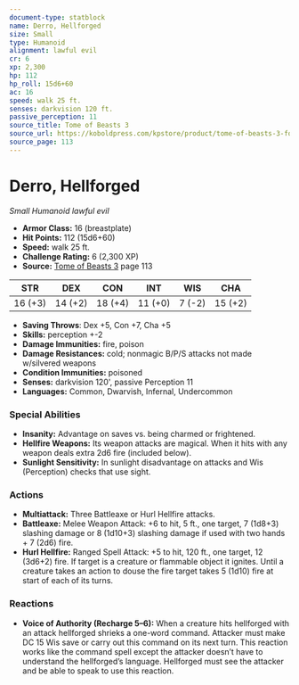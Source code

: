 ```yaml
---
document-type: statblock
name: Derro, Hellforged
size: Small
type: Humanoid
alignment: lawful evil
cr: 6
xp: 2,300
hp: 112
hp_roll: 15d6+60
ac: 16
speed: walk 25 ft.
senses: darkvision 120 ft. 
passive_perception: 11
source_title: Tome of Beasts 3
source_url: https://koboldpress.com/kpstore/product/tome-of-beasts-3-for-5th-edition/
source_page: 113
---
```


# Derro, Hellforged

*Small* *Humanoid* *lawful evil*

- **Armor Class:** 16 (breastplate)
- **Hit Points:** 112 (15d6+60)
- **Speed:** walk 25 ft.
- **Challenge Rating:** 6 (2,300 XP)
- **Source:** [Tome of Beasts 3](https://koboldpress.com/kpstore/product/tome-of-beasts-3-for-5th-edition/) page 113

| STR | DEX | CON | INT | WIS | CHA |
| --- | --- | --- | --- | --- | --- |
| 16 (+3) | 14 (+2) | 18 (+4) | 11 (+0) | 7 (-2) | 15 (+2) |

- **Saving Throws**: Dex +5, Con +7, Cha +5
- **Skills:** perception +-2
- **Damage Immunities:** fire, poison
- **Damage Resistances:** cold; nonmagic B/P/S attacks not made w/silvered weapons
- **Condition Immunities:** poisoned
- **Senses:** darkvision 120', passive Perception 11
- **Languages:** Common, Dwarvish, Infernal, Undercommon

### Special Abilities

- **Insanity:** Advantage on saves vs. being charmed or frightened.
- **Hellfire Weapons:** Its weapon attacks are magical. When it hits with any weapon deals extra 2d6 fire (included below).
- **Sunlight Sensitivity:** In sunlight disadvantage on attacks and Wis (Perception) checks that use sight.

### Actions

- **Multiattack:** Three Battleaxe or Hurl Hellfire attacks.
- **Battleaxe:** Melee Weapon Attack: +6 to hit, 5 ft., one target, 7 (1d8+3) slashing damage or 8 (1d10+3) slashing damage if used with two hands + 7 (2d6) fire.
- **Hurl Hellfire:** Ranged Spell Attack: +5 to hit, 120 ft., one target, 12 (3d6+2) fire. If target is a creature or flammable object it ignites. Until a creature takes an action to douse the fire target takes 5 (1d10) fire at start of each of its turns.

### Reactions

- **Voice of Authority (Recharge 5–6):** When a creature hits hellforged with an attack hellforged shrieks a one-word command. Attacker must make DC 15 Wis save or carry out this command on its next turn. This reaction works like the command spell except the attacker doesn’t have to understand the hellforged’s language. Hellforged must see the attacker and be able to speak to use this reaction.
